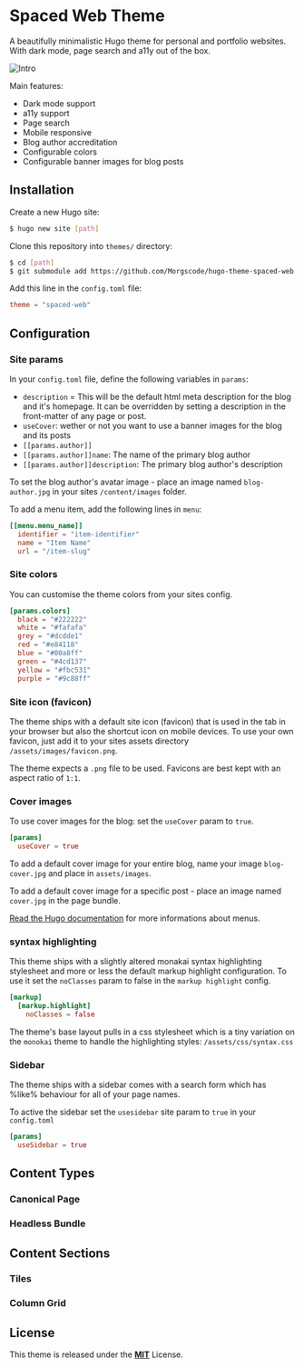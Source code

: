 # Spaced Web Theme

A beautifully minimalistic Hugo theme for personal and portfolio websites. With dark mode, page search and a11y out of the box.

![Intro](https://github.com/Morgscode/hugo-theme-spaced-web/blob/master/images/cover.png)

Main features:

- Dark mode support
- a11y support
- Page search
- Mobile responsive
- Blog author accreditation
- Configurable colors
- Configurable banner images for blog posts

## Installation

Create a new Hugo site:

```bash
$ hugo new site [path]
```

Clone this repository into `themes/` directory:

```bash
$ cd [path]
$ git submodule add https://github.com/Morgscode/hugo-theme-spaced-web.git themes/spaced-web
```

Add this line in the `config.toml` file:

```toml
theme = "spaced-web"
```

## Configuration

### Site params

In your `config.toml` file, define the following variables in `params`:

- `description` = This will be the default html meta description for the blog and it's homepage. It can be overridden by setting a description in the front-matter of any page or post.
- `useCover`: wether or not you want to use a banner images for the blog and its posts
- `[[params.author]]`
- `[[params.author]]name`: The name of the primary blog author
- `[[params.author]]description`: The primary blog author's description

To set the blog author's avatar image - place an image named `blog-author.jpg` in your sites `/content/images` folder. 

To add a menu item, add the following lines in `menu`:

```toml
[[menu.menu_name]]
  identifier = "item-identifier"
  name = "Item Name"
  url = "/item-slug"
```

### Site colors

You can customise the theme colors from your sites config.

```toml
[params.colors]
  black = "#222222"
  white = "#fafafa"
  grey = "#dcdde1"
  red = "#e84118"
  blue = "#00a8ff"
  green = "#4cd137"
  yellow = "#fbc531"
  purple = "#9c88ff"
```

### Site icon (favicon)

The theme ships with a default site icon (favicon) that is used in the tab in your browser but also the shortcut icon on mobile devices. To use your own favicon, just add it 
to your sites assets directory `/assets/images/favicon.png`.

The theme expects a `.png` file to be used. Favicons are best kept with an aspect ratio of `1:1`.

### Cover images

To use cover images for the blog: set the `useCover` param to `true`.

```toml
[params]
  useCover = true
```

To add a default cover image for your entire blog, name your image `blog-cover.jpg` and place in `assets/images`.

To add a default cover image for a specific post - place an image named `cover.jpg` in the page bundle.

[Read the Hugo documentation](https://gohugo.io/content-management/menus/#readout) for more informations about menus.

### syntax highlighting

This theme ships with a slightly altered monakai syntax highlighting stylesheet and more or less the default markup highlight configuration. To use it set the `noClasses` param to false in the `markup highlight` config.

```toml
[markup]
  [markup.highlight]
    noClasses = false
```

The theme's base layout pulls in a css stylesheet which is a tiny variation on the `monokai` theme to handle the highlighting styles: `/assets/css/syntax.css`

### Sidebar 

The theme ships with a sidebar comes with a search form which has %like% behaviour for all of your page names.

To active the sidebar set the `usesidebar` site param to `true` in your `config.toml`

```toml
[params]
  useSidebar = true
```

## Content Types 

### Canonical Page

### Headless Bundle

## Content Sections

### Tiles

### Column Grid

## License

This theme is released under the [**MIT**](/LICENSE.md) License.
